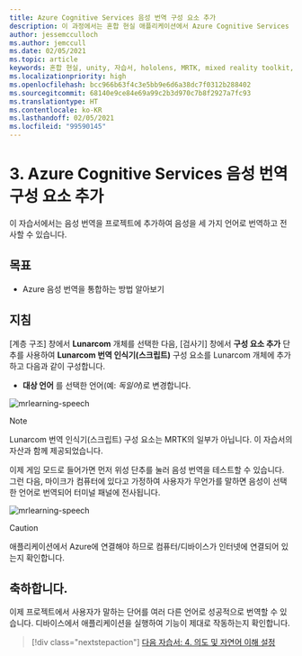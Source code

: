 ```yaml
---
title: Azure Cognitive Services 음성 번역 구성 요소 추가
description: 이 과정에서는 혼합 현실 애플리케이션에서 Azure Cognitive Services 음성 번역을 추가하는 방법을 알아봅니다.
author: jessemcculloch
ms.author: jemccull
ms.date: 02/05/2021
ms.topic: article
keywords: 혼합 현실, unity, 자습서, hololens, MRTK, mixed reality toolkit, UWP, Azure spatial anchors, 음성 인식, Windows 10, 음성 번역
ms.localizationpriority: high
ms.openlocfilehash: bcc966b63f4c3e5bb9e6d6a38dc7f0312b288402
ms.sourcegitcommit: 68140e9ce84e69a99c2b3d970c7b8f2927a7fc93
ms.translationtype: HT
ms.contentlocale: ko-KR
ms.lasthandoff: 02/05/2021
ms.locfileid: "99590145"
---
```

# <a name="3-adding-the-azure-cognitive-services-speech-translation-component"></a>3. Azure Cognitive Services 음성 번역 구성 요소 추가

이 자습서에서는 음성 번역을 프로젝트에 추가하여 음성을 세 가지 언어로 번역하고 전사할 수 있습니다.

## <a name="objectives"></a>목표

* Azure 음성 번역을 통합하는 방법 알아보기

## <a name="instructions"></a>지침

[계층 구조] 창에서 **Lunarcom** 개체를 선택한 다음, [검사기] 창에서 **구성 요소 추가** 단추를 사용하여 **Lunarcom 번역 인식기(스크립트)** 구성 요소를 Lunarcom 개체에 추가하고 다음과 같이 구성합니다.

* **대상 언어** 를 선택한 언어(예: _독일어_)로 변경합니다.

![mrlearning-speech](images/mrlearning-speech/tutorial3-section1-step1-1.png)

> [!NOTE]
> Lunarcom 번역 인식기(스크립트) 구성 요소는 MRTK의 일부가 아닙니다. 이 자습서의 자산과 함께 제공되었습니다.

이제 게임 모드로 들어가면 먼저 위성 단추를 눌러 음성 번역을 테스트할 수 있습니다. 그런 다음, 마이크가 컴퓨터에 있다고 가정하여 사용자가 무언가를 말하면 음성이 선택한 언어로 번역되어 터미널 패널에 전사됩니다.

![mrlearning-speech](images/mrlearning-speech/tutorial3-section1-step1-2.png)

> [!CAUTION]
> 애플리케이션에서 Azure에 연결해야 하므로 컴퓨터/디바이스가 인터넷에 연결되어 있는지 확인합니다.

## <a name="congratulations"></a>축하합니다.

이제 프로젝트에서 사용자가 말하는 단어를 여러 다른 언어로 성공적으로 번역할 수 있습니다. 디바이스에서 애플리케이션을 실행하여 기능이 제대로 작동하는지 확인합니다.

> [!div class="nextstepaction"]
> [다음 자습서: 4. 의도 및 자연어 이해 설정](mrlearning-speechSDK-ch4.md)
